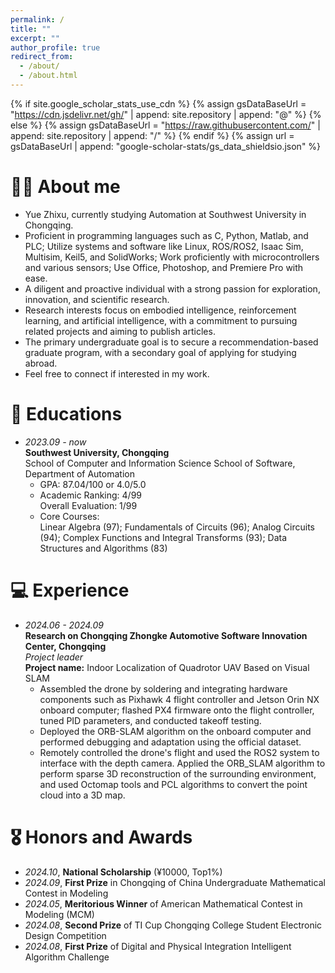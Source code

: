 ```yaml
---
permalink: /
title: ""
excerpt: ""
author_profile: true
redirect_from: 
  - /about/
  - /about.html
---
```


{% if site.google_scholar_stats_use_cdn %}
{% assign gsDataBaseUrl = "https://cdn.jsdelivr.net/gh/" | append: site.repository | append: "@" %}
{% else %}
{% assign gsDataBaseUrl = "https://raw.githubusercontent.com/" | append: site.repository | append: "/" %}
{% endif %}
{% assign url = gsDataBaseUrl | append: "google-scholar-stats/gs_data_shieldsio.json" %}

<span class='anchor' id='about-me'></span>

# 👨‍💻 About me
- Yue Zhixu, currently studying Automation at Southwest University in Chongqing.
- Proficient in programming languages such as C, Python, Matlab, and PLC; Utilize systems and software like Linux, ROS/ROS2, Isaac Sim, Multisim, Keil5, and SolidWorks; Work proficiently with microcontrollers and various sensors; Use Office, Photoshop, and Premiere Pro with ease.
- A diligent and proactive individual with a strong passion for exploration, innovation, and scientific research.
- Research interests focus on embodied intelligence, reinforcement learning, and artificial intelligence, with a commitment to pursuing related projects and aiming to publish articles.
- The primary undergraduate goal is to secure a recommendation-based graduate program, with a secondary goal of applying for studying abroad.
- Feel free to connect if interested in my work.

# 📖 Educations
- *2023.09 - now*  
  **Southwest University, Chongqing**  
  School of Computer and Information Science School of Software, Department of Automation
  - GPA: 87.04/100 or 4.0/5.0
  - Academic Ranking: 4/99  
    Overall Evaluation: 1/99
  - Core Courses:  
    Linear Algebra (97); Fundamentals of Circuits (96); Analog Circuits (94); Complex Functions and Integral Transforms (93); Data Structures and Algorithms (83)

# 💻 Experience
- *2024.06 - 2024.09*  
  **Research on Chongqing Zhongke Automotive Software Innovation Center, Chongqing**  
  *Project leader*  
  **Project name:** Indoor Localization of Quadrotor UAV Based on Visual SLAM
  - Assembled the drone by soldering and integrating hardware components such as Pixhawk 4 flight controller and Jetson Orin NX onboard computer; flashed PX4 firmware onto the flight controller, tuned PID parameters, and conducted takeoff testing.
  - Deployed the ORB-SLAM algorithm on the onboard computer and performed debugging and adaptation using the official dataset.
  - Remotely controlled the drone's flight and used the ROS2 system to interface with the depth camera. Applied the ORB_SLAM algorithm to perform sparse 3D reconstruction of the surrounding environment, and used Octomap tools and PCL algorithms to convert the point cloud into a 3D map.

# 🎖 Honors and Awards
- *2024.10*, **National Scholarship** (¥10000, Top1%) 
- *2024.09*, **First Prize** in Chongqing of China Undergraduate Mathematical Contest in Modeling
- *2024.05*, **Meritorious Winner** of American Mathematical Contest in Modeling (MCM)
- *2024.08*, **Second Prize** of TI Cup Chongqing College Student Electronic Design Competition
- *2024.08*, **First Prize** of Digital and Physical Integration Intelligent Algorithm Challenge
